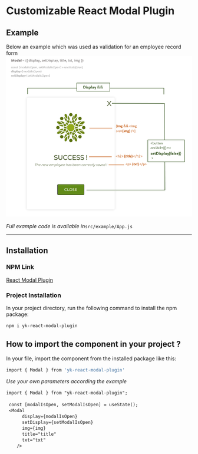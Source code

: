 # Customizable React Modal Plugin

## Example

Below an example which was used as validation for an employee record form
![Modal Plugin Example](/src/example/React-Modal-Plugin-Example-w-Comments.png)

_Full example code is available in_`src/example/App.js`

---

## Installation

### NPM Link

[React Modal Plugin](https://www.npmjs.com/package/yk-react-modal-plugin)

### Project Installation

In your project directory, run the following command to install the npm package:

```sh
npm i yk-react-modal-plugin
```

## How to import the component in your project ?

In your file, import the component from the installed package like this:

```sh
import { Modal } from 'yk-react-modal-plugin'
```

_Use your own parameters according the example_

```
import { Modal } from "yk-react-modal-plugin";

 const [modalIsOpen, setModalIsOpen] = useState();
 <Modal
      display={modalIsOpen}
      setDisplay={setModalIsOpen}
      img={img}
      title="title"
      txt="txt"
    />

```

